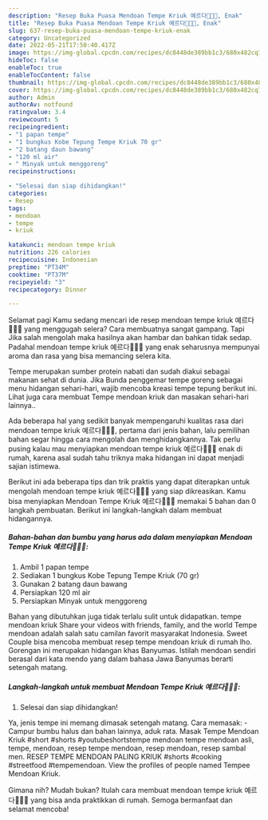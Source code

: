 ```yaml
---
description: "Resep Buka Puasa Mendoan Tempe Kriuk 예르다👩🏻‍🍳, Enak"
title: "Resep Buka Puasa Mendoan Tempe Kriuk 예르다👩🏻‍🍳, Enak"
slug: 637-resep-buka-puasa-mendoan-tempe-kriuk-enak
category: Uncategorized
date: 2022-05-21T17:50:40.417Z
image: https://img-global.cpcdn.com/recipes/dc8448de389bb1c3/680x482cq70/mendoan-tempe-kriuk-예르다-foto-resep-utama.jpg
hideToc: false
enableToc: true
enableTocContent: false
thumbnail: https://img-global.cpcdn.com/recipes/dc8448de389bb1c3/680x482cq70/mendoan-tempe-kriuk-예르다-foto-resep-utama.jpg
cover: https://img-global.cpcdn.com/recipes/dc8448de389bb1c3/680x482cq70/mendoan-tempe-kriuk-예르다-foto-resep-utama.jpg
author: Admin
authorAv: notfound
ratingvalue: 3.4
reviewcount: 5
recipeingredient:
- "1 papan tempe"
- "1 bungkus Kobe Tepung Tempe Kriuk 70 gr"
- "2 batang daun bawang"
- "120 ml air"
- " Minyak untuk menggoreng"
recipeinstructions:

- "Selesai dan siap dihidangkan!"
categories:
- Resep
tags:
- mendoan
- tempe
- kriuk

katakunci: mendoan tempe kriuk 
nutrition: 226 calories
recipecuisine: Indonesian
preptime: "PT34M"
cooktime: "PT37M"
recipeyield: "3"
recipecategory: Dinner

---
```



Selamat pagi Kamu sedang mencari ide resep mendoan tempe kriuk 예르다👩🏻‍🍳 yang menggugah selera? Cara membuatnya sangat gampang. Tapi Jika salah mengolah maka hasilnya akan hambar dan bahkan tidak sedap. Padahal mendoan tempe kriuk 예르다👩🏻‍🍳 yang enak seharusnya mempunyai aroma dan rasa yang bisa memancing selera kita.


Tempe merupakan sumber protein nabati dan sudah diakui sebagai makanan sehat di dunia. Jika Bunda penggemar tempe goreng sebagai menu hidangan sehari-hari, wajib mencoba kreasi tempe tepung berikut ini. Lihat juga cara membuat Tempe mendoan kriuk dan masakan sehari-hari lainnya..

Ada beberapa hal yang sedikit banyak mempengaruhi kualitas rasa dari mendoan tempe kriuk 예르다👩🏻‍🍳, pertama dari jenis bahan, lalu pemilihan bahan segar hingga cara mengolah dan menghidangkannya. Tak perlu pusing kalau mau menyiapkan mendoan tempe kriuk 예르다👩🏻‍🍳 enak di rumah, karena asal sudah tahu triknya maka hidangan ini dapat menjadi sajian istimewa.


Berikut ini ada beberapa tips dan trik praktis yang dapat diterapkan untuk mengolah mendoan tempe kriuk 예르다👩🏻‍🍳 yang siap dikreasikan. Kamu bisa menyiapkan Mendoan Tempe Kriuk 예르다👩🏻‍🍳 memakai 5 bahan dan 0 langkah pembuatan. Berikut ini langkah-langkah dalam membuat hidangannya.

<!--inarticleads1-->

##### Bahan-bahan dan bumbu yang harus ada dalam menyiapkan Mendoan Tempe Kriuk 예르다👩🏻‍🍳:

1. Ambil 1 papan tempe
1. Sediakan 1 bungkus Kobe Tepung Tempe Kriuk (70 gr)
1. Gunakan 2 batang daun bawang
1. Persiapkan 120 ml air
1. Persiapkan  Minyak untuk menggoreng


Bahan yang dibutuhkan juga tidak terlalu sulit untuk didapatkan. tempe mendoan kriuk Share your videos with friends, family, and the world Tempe mendoan adalah salah satu camilan favorit masyarakat Indonesia. Sweet Couple bisa mencoba membuat resep tempe mendoan kriuk di rumah lho. Gorengan ini merupakan hidangan khas Banyumas. Istilah mendoan sendiri berasal dari kata mendo yang dalam bahasa Jawa Banyumas berarti setengah matang. 

<!--inarticleads2-->

##### Langkah-langkah untuk membuat Mendoan Tempe Kriuk 예르다👩🏻‍🍳:


1. Selesai dan siap dihidangkan!

Ya, jenis tempe ini memang dimasak setengah matang. Cara memasak: - Campur bumbu halus dan bahan lainnya, aduk rata. Masak Tempe Mendoan Kriuk #short #shorts #youtubeshortstempe mendoan tempe mendoan asli, tempe, mendoan, resep tempe mendoan, resep mendoan, resep sambal men. RESEP TEMPE MENDOAN PALING KRIUK #shorts #cooking #streetfood #tempemendoan. View the profiles of people named Tempee Mendoan Kriuk. 

Gimana nih? Mudah bukan? Itulah cara membuat mendoan tempe kriuk 예르다👩🏻‍🍳 yang bisa anda praktikkan di rumah. Semoga bermanfaat dan selamat mencoba!
